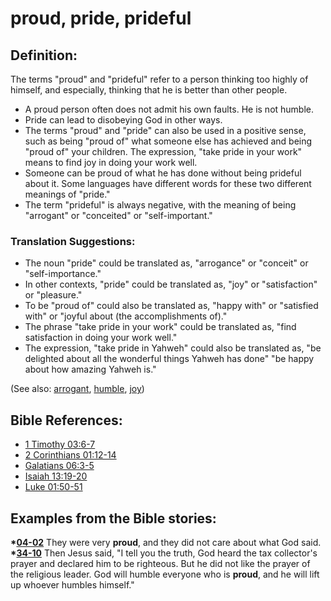 # proud, pride, prideful #

## Definition: ##

The terms "proud" and "prideful" refer to a person thinking too highly of himself, and especially, thinking that he is better than other people.

* A proud person often does not admit his own faults. He is not humble.
* Pride can lead to disobeying God in other ways.
* The terms "proud" and "pride" can also be used in a positive sense, such as being "proud of" what someone else has achieved and being "proud of" your children. The expression, "take pride in your work" means to find joy in doing your work well.
* Someone can be proud of what he has done without being prideful about it. Some languages have different words for these two different meanings of "pride."
* The term "prideful" is always negative, with the meaning of being "arrogant" or "conceited" or "self-important."

### Translation Suggestions: ###

* The noun "pride" could be translated as, "arrogance" or "conceit" or "self-importance."
* In other contexts, "pride" could be translated as, "joy" or "satisfaction" or "pleasure."
* To be "proud of" could also be translated as, "happy with" or "satisfied with" or "joyful about (the accomplishments of)."
* The phrase "take pride in your work" could be translated as, "find satisfaction in doing your work well."
* The expression, "take pride in Yahweh" could also be translated as, "be delighted about all the wonderful things Yahweh has done" "be happy about how amazing Yahweh is."

(See also: [arrogant](../other/arrogant.md), [humble](../other/humble.md), [joy](../kt/joy.md))

## Bible References: ##

* [1 Timothy 03:6-7](https://door43.org/en/bible/notes/1ti/03/06)
* [2 Corinthians 01:12-14](https://door43.org/en/bible/notes/2co/01/12)
* [Galatians 06:3-5](https://door43.org/en/bible/notes/gal/06/03)
* [Isaiah 13:19-20](https://door43.org/en/bible/notes/isa/13/19)
* [Luke 01:50-51](https://door43.org/en/bible/notes/luk/01/50)

## Examples from the Bible stories: ##

  __*[04-02](https://door43.org/en/obs/notes/frames/04-02)__ They were very __proud__, and they did not care about what God said.
  __*[34-10](https://door43.org/en/obs/notes/frames/34-10)__ Then Jesus said, "I tell you the truth, God heard the tax collector's prayer and declared him to be righteous. But he did not like the prayer of the religious leader. God will humble everyone who is __proud__, and he will lift up whoever humbles himself."




